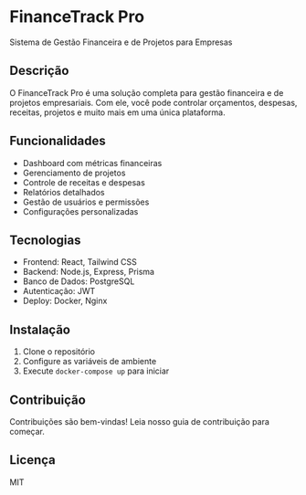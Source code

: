# FinanceTrack Pro

Sistema de Gestão Financeira e de Projetos para Empresas

## Descrição

O FinanceTrack Pro é uma solução completa para gestão financeira e de projetos empresariais. Com ele, você pode controlar orçamentos, despesas, receitas, projetos e muito mais em uma única plataforma.

## Funcionalidades

- Dashboard com métricas financeiras
- Gerenciamento de projetos
- Controle de receitas e despesas
- Relatórios detalhados
- Gestão de usuários e permissões
- Configurações personalizadas

## Tecnologias

- Frontend: React, Tailwind CSS
- Backend: Node.js, Express, Prisma
- Banco de Dados: PostgreSQL
- Autenticação: JWT
- Deploy: Docker, Nginx

## Instalação

1. Clone o repositório
2. Configure as variáveis de ambiente
3. Execute `docker-compose up` para iniciar

## Contribuição

Contribuições são bem-vindas! Leia nosso guia de contribuição para começar.

## Licença

MIT